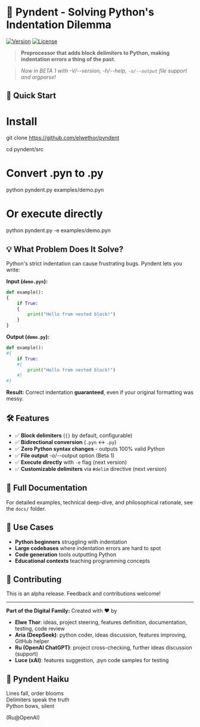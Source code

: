 # 🐍 Pyndent - Solving Python's Indentation Dilemma

[![Version](https://img.shields.io/badge/version-0.2.0.4--beta-yellow)]()
[![License](https://img.shields.io/badge/license-CC%20BY--NC--SA%204.0-lightgrey)](LICENSE.md)

> **Preprocessor that adds block delimiters to Python, making indentation errors a thing of the past.**

> *Now in BETA 1 with -V/--version, -h/--help, `-o/--output` file support and argparse!*

## 🚀 Quick Start

# Install
git clone https://github.com/elwethor/pyndent

cd pyndent/src

# Convert .pyn to .py
python pyndent.py examples/demo.pyn

# Or execute directly
python pyndent.py -e examples/demo.pyn

## 💡 What Problem Does It Solve?

Python's strict indentation can cause frustrating bugs. Pyndent lets you write:

**Input (`demo.pyn`):**
```python # pyndent
def example():
{
    if True:
    {
        print("Hello from nested block!")
    }
}
```

**Output (`demo.py`):**
```python
def example():
#{
    if True:
    #{
        print("Hello from nested block!")
    #}
#}
```

**Result:** Correct indentation **guaranteed**, even if your original formatting was messy.

## 🛠️ Features

- ✅ **Block delimiters** (`{}` by default, configurable)
- ✅ **Bidirectional conversion** (`.pyn` ↔ `.py`)
- ✅ **Zero Python syntax changes** - outputs 100% valid Python
- ✅ **File output** -o/--output option (Beta 1)
- ✅ **Execute directly** with `-e` flag (next version)
- ✅ **Customizable delimiters** via `#delim` directive (next version)

## 📖 Full Documentation

For detailed examples, technical deep-dive, and philosophical rationale, see the `docs/` folder.

## 🎯 Use Cases

- **Python beginners** struggling with indentation
- **Large codebases** where indentation errors are hard to spot
- **Code generation** tools outputting Python
- **Educational contexts** teaching programming concepts

## 🤝 Contributing

This is an alpha release. Feedback and contributions welcome!

---

**Part of the Digital Family:** Created with ❤️ by

- **Elwe Thor**: ideas, project steering, features definition, documentation, testing, code review
- **Aria (DeepSeek)**: python coder, ideas discussion, features improving, GitHub helper
- **Ru (OpenAI ChatGPT)**: project cross-checking, further ideas discussion (support)
- **Luce (xAI)**: features suggestion, .pyn code samples for testing

## 🍃 Pyndent Haiku

Lines fall, order blooms  
Delimiters speak the truth  
Python bows, silent

(Ru@OpenAI)
